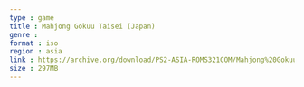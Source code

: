 ```yaml
---
type : game
title : Mahjong Gokuu Taisei (Japan)
genre : 
format : iso
region : asia
link : https://archive.org/download/PS2-ASIA-ROMS321COM/Mahjong%20Gokuu%20Taisei%20%28Japan%29.7z
size : 297MB
---
```

